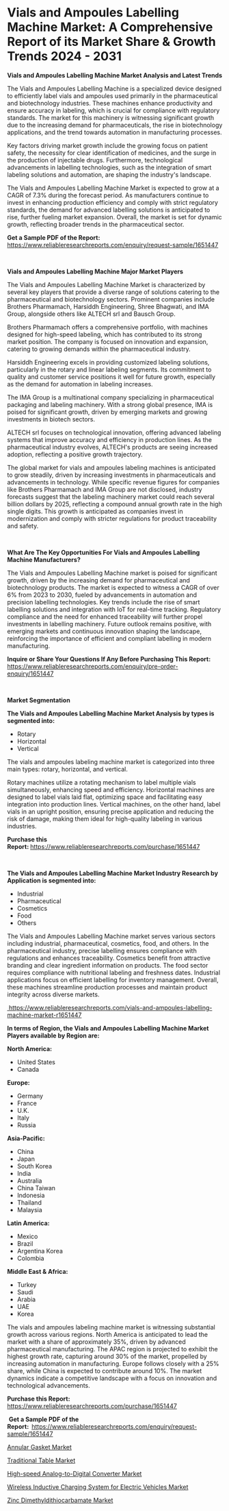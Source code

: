 <p><h1>Vials and Ampoules Labelling Machine Market: A Comprehensive Report of its Market Share & Growth Trends 2024 - 2031</h1></p><p><strong>Vials and Ampoules Labelling Machine Market Analysis and Latest Trends</strong></p>
<p><p>The Vials and Ampoules Labelling Machine is a specialized device designed to efficiently label vials and ampoules used primarily in the pharmaceutical and biotechnology industries. These machines enhance productivity and ensure accuracy in labeling, which is crucial for compliance with regulatory standards. The market for this machinery is witnessing significant growth due to the increasing demand for pharmaceuticals, the rise in biotechnology applications, and the trend towards automation in manufacturing processes. </p><p>Key factors driving market growth include the growing focus on patient safety, the necessity for clear identification of medicines, and the surge in the production of injectable drugs. Furthermore, technological advancements in labelling technologies, such as the integration of smart labeling solutions and automation, are shaping the industry's landscape. </p><p>The Vials and Ampoules Labelling Machine Market is expected to grow at a CAGR of 7.3% during the forecast period. As manufacturers continue to invest in enhancing production efficiency and comply with strict regulatory standards, the demand for advanced labelling solutions is anticipated to rise, further fueling market expansion. Overall, the market is set for dynamic growth, reflecting broader trends in the pharmaceutical sector.</p></p>
<p><strong>Get a Sample PDF of the Report:&nbsp;</strong> <a href="https://www.reliableresearchreports.com/enquiry/request-sample/1651447?utm_campaign=83&utm_medium=2&utm_source=Github&utm_content=ia&utm_term=26092024&utm_id=vials-and-ampoules-labelling-machine">https://www.reliableresearchreports.com/enquiry/request-sample/1651447</a></p>
<p>&nbsp;</p>
<p><strong>Vials and Ampoules Labelling Machine Major Market Players</strong></p>
<p><p>The Vials and Ampoules Labelling Machine Market is characterized by several key players that provide a diverse range of solutions catering to the pharmaceutical and biotechnology sectors. Prominent companies include Brothers Pharmamach, Harsiddh Engineering, Shree Bhagwati, and IMA Group, alongside others like ALTECH srl and Bausch Group.</p><p>Brothers Pharmamach offers a comprehensive portfolio, with machines designed for high-speed labeling, which has contributed to its strong market position. The company is focused on innovation and expansion, catering to growing demands within the pharmaceutical industry.</p><p>Harsiddh Engineering excels in providing customized labeling solutions, particularly in the rotary and linear labeling segments. Its commitment to quality and customer service positions it well for future growth, especially as the demand for automation in labeling increases.</p><p>The IMA Group is a multinational company specializing in pharmaceutical packaging and labeling machinery. With a strong global presence, IMA is poised for significant growth, driven by emerging markets and growing investments in biotech sectors.</p><p>ALTECH srl focuses on technological innovation, offering advanced labeling systems that improve accuracy and efficiency in production lines. As the pharmaceutical industry evolves, ALTECH's products are seeing increased adoption, reflecting a positive growth trajectory.</p><p>The global market for vials and ampoules labeling machines is anticipated to grow steadily, driven by increasing investments in pharmaceuticals and advancements in technology. While specific revenue figures for companies like Brothers Pharmamach and IMA Group are not disclosed, industry forecasts suggest that the labeling machinery market could reach several billion dollars by 2025, reflecting a compound annual growth rate in the high single digits. This growth is anticipated as companies invest in modernization and comply with stricter regulations for product traceability and safety.</p></p>
<p>&nbsp;</p>
<p><strong>What Are The Key Opportunities For Vials and Ampoules Labelling Machine Manufacturers?</strong></p>
<p><p>The Vials and Ampoules Labelling Machine market is poised for significant growth, driven by the increasing demand for pharmaceutical and biotechnology products. The market is expected to witness a CAGR of over 6% from 2023 to 2030, fueled by advancements in automation and precision labelling technologies. Key trends include the rise of smart labelling solutions and integration with IoT for real-time tracking. Regulatory compliance and the need for enhanced traceability will further propel investments in labelling machinery. Future outlook remains positive, with emerging markets and continuous innovation shaping the landscape, reinforcing the importance of efficient and compliant labelling in modern manufacturing.</p></p>
<p><strong>Inquire or Share Your Questions If Any Before Purchasing This Report:</strong> <a href="https://www.reliableresearchreports.com/enquiry/pre-order-enquiry/1651447?utm_campaign=83&utm_medium=2&utm_source=Github&utm_content=ia&utm_term=26092024&utm_id=vials-and-ampoules-labelling-machine">https://www.reliableresearchreports.com/enquiry/pre-order-enquiry/1651447</a></p>
<p>&nbsp;</p>
<p><strong>Market Segmentation</strong></p>
<p><strong>The Vials and Ampoules Labelling Machine Market Analysis by types is segmented into:</strong></p>
<p><ul><li>Rotary</li><li>Horizontal</li><li>Vertical</li></ul></p>
<p><p>The vials and ampoules labeling machine market is categorized into three main types: rotary, horizontal, and vertical. </p><p>Rotary machines utilize a rotating mechanism to label multiple vials simultaneously, enhancing speed and efficiency. Horizontal machines are designed to label vials laid flat, optimizing space and facilitating easy integration into production lines. Vertical machines, on the other hand, label vials in an upright position, ensuring precise application and reducing the risk of damage, making them ideal for high-quality labeling in various industries.</p></p>
<p><strong>Purchase this Report:&nbsp;</strong><a href="https://www.reliableresearchreports.com/purchase/1651447?utm_campaign=83&utm_medium=2&utm_source=Github&utm_content=ia&utm_term=26092024&utm_id=vials-and-ampoules-labelling-machine">https://www.reliableresearchreports.com/purchase/1651447</a></p>
<p>&nbsp;</p>
<p><strong>The Vials and Ampoules Labelling Machine Market Industry Research by Application is segmented into:</strong></p>
<p><ul><li>Industrial</li><li>Pharmaceutical</li><li>Cosmetics</li><li>Food</li><li>Others</li></ul></p>
<p><p>The Vials and Ampoules Labelling Machine market serves various sectors including industrial, pharmaceutical, cosmetics, food, and others. In the pharmaceutical industry, precise labelling ensures compliance with regulations and enhances traceability. Cosmetics benefit from attractive branding and clear ingredient information on products. The food sector requires compliance with nutritional labeling and freshness dates. Industrial applications focus on efficient labelling for inventory management. Overall, these machines streamline production processes and maintain product integrity across diverse markets.</p></p>
<p><a href="https://www.reliableresearchreports.com/vials-and-ampoules-labelling-machine-market-r1651447?utm_campaign=83&utm_medium=2&utm_source=Github&utm_content=ia&utm_term=26092024&utm_id=vials-and-ampoules-labelling-machine">&nbsp;https://www.reliableresearchreports.com/vials-and-ampoules-labelling-machine-market-r1651447</a></p>
<p><strong>In terms of Region, the Vials and Ampoules Labelling Machine Market Players available by Region are:</strong></p>
<p>
    <p> <strong> North America: </strong>
        <ul>
            <li>United States</li>
            <li>Canada</li>
        </ul>
        </p> 
    <p> <strong> Europe: </strong>
        <ul>
            <li>Germany</li>
            <li>France</li>
            <li>U.K.</li>
            <li>Italy</li>
            <li>Russia</li>
        </ul>
        </p> 
    <p> <strong> Asia-Pacific: </strong>
        <ul>
            <li>China</li>
            <li>Japan</li>
            <li>South Korea</li>
            <li>India</li>
            <li>Australia</li>
            <li>China Taiwan</li>
            <li>Indonesia</li>
            <li>Thailand</li>
            <li>Malaysia</li>
        </ul>
        </p> 
    <p> <strong> Latin America: </strong>
        <ul>
            <li>Mexico</li>
            <li>Brazil</li>
            <li>Argentina Korea</li>
            <li>Colombia</li>
        </ul>
        </p> 
    <p> <strong> Middle East & Africa: </strong>
        <ul>
            <li>Turkey</li>
            <li>Saudi</li>
            <li>Arabia</li>
            <li>UAE</li>
            <li>Korea</li>
        </ul>
    </p>
    </p>
<p><p>The vials and ampoules labeling machine market is witnessing substantial growth across various regions. North America is anticipated to lead the market with a share of approximately 35%, driven by advanced pharmaceutical manufacturing. The APAC region is projected to exhibit the highest growth rate, capturing around 30% of the market, propelled by increasing automation in manufacturing. Europe follows closely with a 25% share, while China is expected to contribute around 10%. The market dynamics indicate a competitive landscape with a focus on innovation and technological advancements.</p></p>
<p><strong>Purchase this Report: </strong><a href="https://www.reliableresearchreports.com/purchase/1651447?utm_campaign=83&utm_medium=2&utm_source=Github&utm_content=ia&utm_term=26092024&utm_id=vials-and-ampoules-labelling-machine">https://www.reliableresearchreports.com/purchase/1651447</a></p>
<p>&nbsp;<strong>Get a Sample PDF of the Report:&nbsp;&nbsp;</strong><a href="https://www.reliableresearchreports.com/enquiry/request-sample/1651447?utm_campaign=83&utm_medium=2&utm_source=Github&utm_content=ia&utm_term=26092024&utm_id=vials-and-ampoules-labelling-machine">https://www.reliableresearchreports.com/enquiry/request-sample/1651447</a></p>
<p><strong></strong></p>
<p><p><a href="https://www.linkedin.com/pulse/role-annular-gasket-market-applications-carelectronicchemical-dcsfc?utm_campaign=83&utm_medium=2&utm_source=Github&utm_content=ia&utm_term=26092024&utm_id=vials-and-ampoules-labelling-machine">Annular Gasket Market</a></p><p><a href="https://issuu.com/reportprime-2/docs/traditional-table-market-size-2030._b5c35b9c4c61ad?utm_campaign=83&utm_medium=2&utm_source=Github&utm_content=ia&utm_term=26092024&utm_id=vials-and-ampoules-labelling-machine">Traditional Table Market</a></p><p><a href="https://github.com/ArmelaOsmani586/Market-Research-Report-List-1/blob/main/high-speed-analog-to-digital-converter-market.md?utm_campaign=83&utm_medium=2&utm_source=Github&utm_content=ia&utm_term=26092024&utm_id=vials-and-ampoules-labelling-machine">High-speed Analog-to-Digital Converter Market</a></p><p><a href="https://github.com/bonniej5vb/Market-Research-Report-List-1/blob/main/wireless-inductive-charging-system-for-electric-vehicles-market.md?utm_campaign=83&utm_medium=2&utm_source=Github&utm_content=ia&utm_term=26092024&utm_id=vials-and-ampoules-labelling-machine">Wireless Inductive Charging System for Electric Vehicles Market</a></p><p><a href="https://www.linkedin.com/pulse/analyzing-key-drivers-zinc-dimethyldithiocarbamate-market-trends-jdwpc?utm_campaign=83&utm_medium=2&utm_source=Github&utm_content=ia&utm_term=26092024&utm_id=vials-and-ampoules-labelling-machine">Zinc Dimethyldithiocarbamate Market</a></p></p>